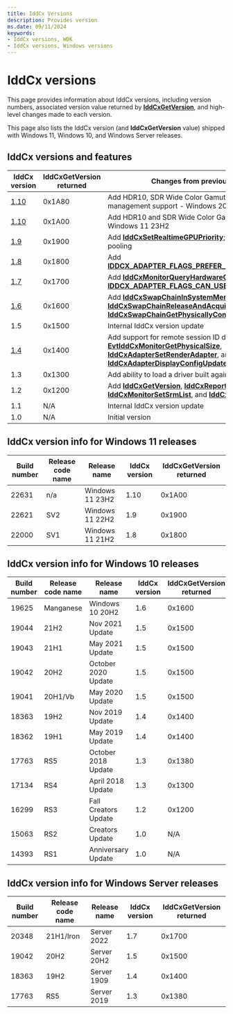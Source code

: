 ```yaml
---
title: IddCx Versions
description: Provides version
ms.date: 09/11/2024
keywords:
- IddCx versions, WDK
- IddCx versions, Windows versions
---
```


# IddCx versions

This page provides information about IddCx versions, including version numbers, associated version value returned by [**IddCxGetVersion**](/windows-hardware/drivers/ddi/iddcx/nf-iddcx-iddcxgetversion), and high-level changes made to each version.

This page also lists the IddCx version (and **IddCxGetVersion** value) shipped with Windows 11, Windows 10, and Windows Server releases.

## IddCx versions and features

| IddCx version | IddCxGetVersion returned | Changes from previous public version |
| ------------- | ------------------------ | ------------------------------------ |
| [1.10](iddcx1.10-updates.md) | 0x1A80 | Add HDR10, SDR Wide Color Gamut (WCG), and runtime power management support - Windows 2024 |
| [1.10](iddcx1.10-updates.md) | 0x1A00 | Add HDR10 and SDR Wide Color Gamut (WCG) support - Windows 11 23H2 |
| [1.9](iddcx1.9-updates.md) | 0x1900 | Add [**IddCxSetRealtimeGPUPriority**](/windows-hardware/drivers/ddi/iddcx/nf-iddcx-iddcxsetrealtimegpupriority); disallow UMDF process pooling |
| [1.8](iddcx1.8-updates.md) | 0x1800 | Add [**IDDCX_ADAPTER_FLAGS_PREFER_PRECISE_PRESENT_REGIONS**](/windows-hardware/drivers/ddi/iddcx/ne-iddcx-iddcx_adapter_flags) |
| [1.7](iddcx1.7-updates.md) | 0x1700 | Add [**IddCxMonitorQueryHardwareCursor2**](/windows-hardware/drivers/ddi/iddcx/nf-iddcx-iddcxmonitorqueryhardwarecursor2) and deprecate [**IDDCX_ADAPTER_FLAGS_CAN_USE_MOVE_REGIONS**](/windows-hardware/drivers/ddi/iddcx/ne-iddcx-iddcx_adapter_flags) |
| [1.6](iddcx1.6-updates.md) | 0x1600 | Add [**IddCxSwapChainInSystemMemory**](/windows-hardware/drivers/ddi/iddcx/nf-iddcx-iddcxswapchaininsystemmemory), [**IddCxSwapChainReleaseAndAcquireSystemBuffer**](/windows-hardware/drivers/ddi/iddcx/nf-iddcx-iddcxswapchainreleaseandacquiresystembuffer), and [**IddCxSwapChainGetPhysicallyContiguousAddress**](/windows-hardware/drivers/ddi/iddcx/nf-iddcx-iddcxswapchaingetphysicallycontiguousaddress) |
| 1.5                        | 0x1500 | Internal IddCx version update |
| [1.4](iddcx1.4-updates.md) | 0x1400 | Add support for remote session ID drivers, [**EvtIddCxMonitorGetPhysicalSize**](/windows-hardware/drivers/ddi/iddcx/nc-iddcx-evt_idd_cx_monitor_get_physical_size), [**IddCxAdapterSetRenderAdapter**](/windows-hardware/drivers/ddi/iddcx/nf-iddcx-iddcxadaptersetrenderadapter), and [**IddCxAdapterDisplayConfigUpdate**](/windows-hardware/drivers/ddi/iddcx/nc-iddcx-pfn_iddcxadapterdisplayconfigupdate) |
| 1.3                        | 0x1300 | Add ability to load a driver built against IddCx 1.3 or above |
| 1.2                        | 0x1200 | Add [**IddCxGetVersion**](/windows-hardware/drivers/ddi/iddcx/nf-iddcx-iddcxgetversion), [**IddCxReportCriticalError**](/windows-hardware/drivers/ddi/iddcx/nf-iddcx-iddcxreportcriticalerror), [**IddCxMonitorSetSrmList**](/windows-hardware/drivers/ddi/iddcx/nf-iddcx-iddcxmonitorsetsrmlist), and [**IddCxMonitorGetSrmListVersion**](/windows-hardware/drivers/ddi/iddcx/nf-iddcx-iddcxmonitorgetsrmlistversion) |
| 1.1                        | N/A    | Internal IddCx version update |
| 1.0                        | N/A    | Initial version |

## IddCx version info for Windows 11 releases

| Build number | Release code name | Release name         | IddCx version | IddCxGetVersion returned |
| ------------ | ----------------- | -------------------- | ------------- | ------------------------ |
| 22631        | n/a               | Windows 11 23H2      | 1.10          | 0x1A00 |
| 22621        | SV2               | Windows 11 22H2      | 1.9           | 0x1900 |
| 22000        | SV1               | Windows 11 21H2      | 1.8           | 0x1800 |

## IddCx version info for Windows 10 releases

| Build number | Release code name | Release name         | IddCx version | IddCxGetVersion returned |
| ------------ | ----------------- | -------------------- | ------------- | ------------------------ |
| 19625        | Manganese         | Windows 10 20H2      | 1.6           | 0x1600 |
| 19044        | 21H2              | Nov 2021 Update      | 1.5           | 0x1500 |
| 19043        | 21H1              | May 2021 Update      | 1.5           | 0x1500 |
| 19042        | 20H2              | October 2020 Update  | 1.5           | 0x1500 |
| 19041        | 20H1/Vb           | May 2020 Update      | 1.5           | 0x1500 |
| 18363        | 19H2              | Nov 2019 Update      | 1.4           | 0x1400 |
| 18362        | 19H1              | May 2019 Update      | 1.4           | 0x1400 |
| 17763        | RS5               | October 2018 Update  | 1.3           | 0x1380 |
| 17134        | RS4               | April 2018 Update    | 1.3           | 0x1300 |
| 16299        | RS3               | Fall Creators Update | 1.2           | 0x1200 |
| 15063        | RS2               | Creators Update      | 1.0           | N/A    |
| 14393        | RS1               | Anniversary Update   | 1.0           | N/A    |

## IddCx version info for Windows Server releases

| Build number | Release code name | Release name | IddCx version | IddCxGetVersion returned |
| ------------ | ----------------- | ------------ | ------------- | ------------------------ |
| 20348        | 21H1/Iron         | Server 2022  | 1.7           | 0x1700 |
| 19042        | 20H2              | Server 20H2  | 1.5           | 0x1500 |
| 18363        | 19H2              | Server 1909  | 1.4           | 0x1400 |
| 17763        | RS5               | Server 2019  | 1.3           | 0x1380 |
